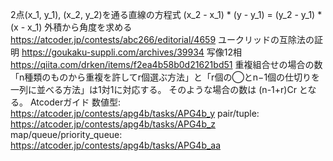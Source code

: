 2点(x_1, y_1), (x_2, y_2)を通る直線の方程式
    (x_2 - x_1) * (y - y_1) = (y_2 - y_1) * (x - x_1)
外積から角度を求める
    https://atcoder.jp/contests/abc266/editorial/4659
ユークリッドの互除法の証明
    https://goukaku-suppli.com/archives/39934
写像12相
    https://qiita.com/drken/items/f2ea4b58b0d21621bd51
    重複組合せの場合の数
        「n種類のものから重複を許してr個選ぶ方法」と「r個の◯とn−1個の仕切りを一列に並べる方法」は1対1に対応する。
        そのような場合の数は (n-1+r)Cr となる。
Atcoderガイド
    数値型: https://atcoder.jp/contests/apg4b/tasks/APG4b_y
    pair/tuple: https://atcoder.jp/contests/apg4b/tasks/APG4b_z
    map/queue/priority_queue: https://atcoder.jp/contests/apg4b/tasks/APG4b_aa